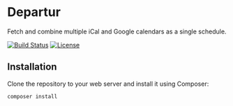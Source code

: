 # Departur

Fetch and combine multiple iCal and Google calendars as a single schedule.

[![Build Status](https://travis-ci.org/mikaeljorhult/departur.svg)](https://travis-ci.org/mikaeljorhult/departur)
[![License](https://img.shields.io/badge/license-MIT-428f7e.svg)](http://mikaeljorhult.mit-license.org)

## Installation
Clone the repository to your web server and install it using Composer:
```
composer install
```